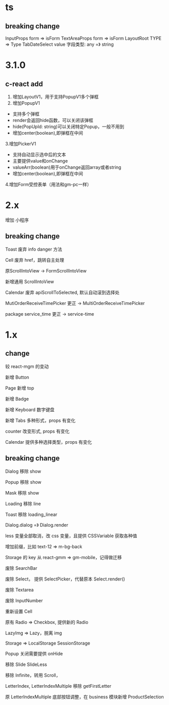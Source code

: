 # ts

## breaking change

InputProps form => isForm
TextAreaProps form => isForm
LayoutRoot TYPE => Type
TabDateSelect value 字段类型: any =》 string


# 3.1.0

## c-react add
1. 增加LayoutV1，用于支持PopupV1多个弹框
2. 增加PopupV1
- 支持多个弹框
- render会返回hide函数，可以关闭该弹框
- hide(PopUpId: string)可以关闭特定Popup，一般不用到
- 增加center(boolean),即弹框在中间

3.增加PickerV1

- 支持自动显示选中后的文本
- 主要提供value和onChange
- valueArr(boolean)用于onChange返回array或者string
- 增加center(boolean),即弹框在中间

4.增加Form受控表单（用法和gm-pc一样）



# 2.x

增加 小程序

## breaking change

Toast 废弃 info danger 方法

Cell 废弃 href，跳转自主处理

原ScrollIntoView -> FormScrollIntoView

新增通用 ScrollIntoView

Calendar 废弃 apiScrollToSelected, 默认自动滚到选择处

MutiOrderReceiveTimePicker 更正 -> MultiOrderReceiveTimePicker

package service_time 更正 -> service-time

# 1.x

## change

较 react-mgm 的变动

新增 Button

Page 新增 top

新增 Badge

新增 Keyboard 数字键盘

新增 Tabs 多种形式，props 有变化

counter 改变形式, props 有变化

Calendar 提供多种选择类型，props 有变化

## breaking change

Dialog 移除 show

Popup 移除 show

Mask 移除 show

Loading 移除 line

Toast 移除 loading_linear

Dialog.dialog =》 Dialog.render

less 变量全部取消，改 css 变量，且提供 CSSVariable 获取各种值

增加前缀，比如 text-12 => m-bg-back

Storage 的 key 从 react-gmm => gm-mobile，记得做迁移

废除 SearchBar

废除 Select， 提供 SelectPicker，代替原本 Select.render()

废除 Textarea

废除 InputNumber

重新设置 Cell

原有 Radio => Checkbox, 提供新的 Radio

LazyImg => Lazy，脱离 img

Storage => LocalStorage SessionStorage

Popup 关闭需要提供 onHide

移除 Slide SlideLess

移除 Infinite，转用 Scroll，

LetterIndex, LetterIndexMultiple 移除 getFirstLetter

原 LetterIndexMultiple 底部按钮调整，在 business 模块新增 ProductSelection

